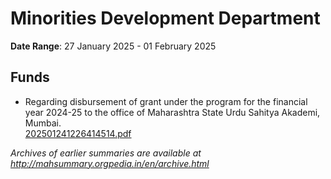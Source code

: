 # Minorities Development Department

**Date Range**: 27 January 2025 - 01 February 2025


## Funds
- Regarding disbursement of grant under the program for the financial year 2024-25 to the office of Maharashtra State Urdu Sahitya Akademi, Mumbai.\
  [202501241226414514.pdf](https://gr.maharashtra.gov.in/Site/Upload/Government%20Resolutions/English/202501241226414514.pdf)


*Archives of earlier summaries are available at http://mahsummary.orgpedia.in/en/archive.html*
